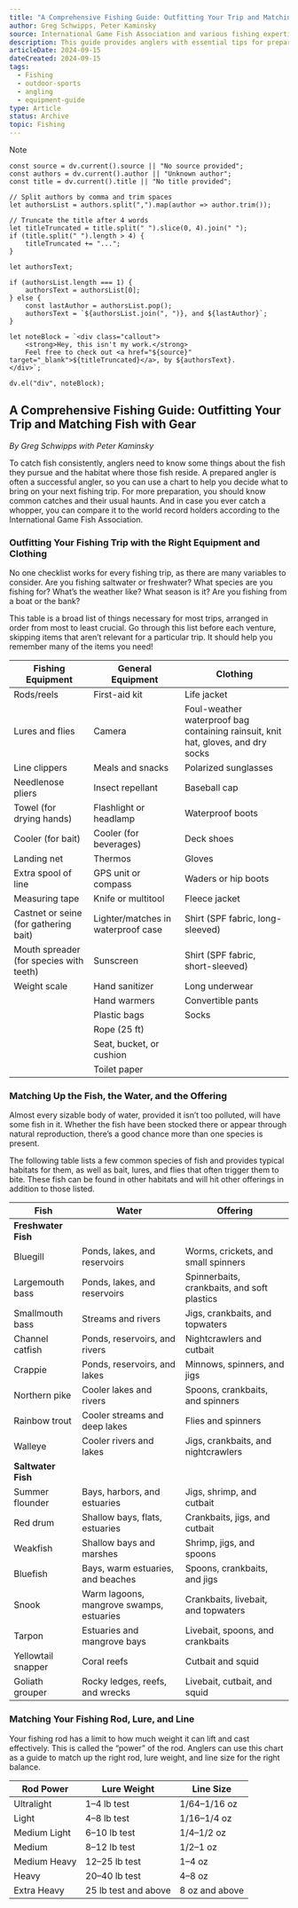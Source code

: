 ```yaml
---
title: "A Comprehensive Fishing Guide: Outfitting Your Trip and Matching Fish with Gear"
author: Greg Schwipps, Peter Kaminsky
source: International Game Fish Association and various fishing expertise
description: This guide provides anglers with essential tips for preparing a successful fishing trip, including equipment checklists, fish habitats, and the appropriate gear for different species and fishing conditions.
articleDate: 2024-09-15
dateCreated: 2024-09-15
tags:
  - Fishing
  - outdoor-sports
  - angling
  - equipment-guide
type: Article
status: Archive
topic: Fishing
---
```

> [!NOTE]
```dataviewjs
const source = dv.current().source || "No source provided";
const authors = dv.current().author || "Unknown author";
const title = dv.current().title || "No title provided";

// Split authors by comma and trim spaces
let authorsList = authors.split(",").map(author => author.trim());

// Truncate the title after 4 words
let titleTruncated = title.split(" ").slice(0, 4).join(" ");
if (title.split(" ").length > 4) {
    titleTruncated += "...";
}

let authorsText;

if (authorsList.length === 1) {
    authorsText = authorsList[0];
} else {
    const lastAuthor = authorsList.pop();
    authorsText = `${authorsList.join(", ")}, and ${lastAuthor}`;
}

let noteBlock = `<div class="callout">
    <strong>Hey, this isn't my work.</strong>
    Feel free to check out <a href="${source}" target="_blank">${titleTruncated}</a>, by ${authorsText}.
</div>`;

dv.el("div", noteBlock);

```
## A Comprehensive Fishing Guide: Outfitting Your Trip and Matching Fish with Gear
_By Greg Schwipps with Peter Kaminsky_

To catch fish consistently, anglers need to know some things about the fish they pursue and the habitat where those fish reside. A prepared angler is often a successful angler, so you can use a chart to help you decide what to bring on your next fishing trip. For more preparation, you should know common catches and their usual haunts. And in case you ever catch a whopper, you can compare it to the world record holders according to the International Game Fish Association.

### Outfitting Your Fishing Trip with the Right Equipment and Clothing

No one checklist works for every fishing trip, as there are many variables to consider. Are you fishing saltwater or freshwater? What species are you fishing for? What’s the weather like? What season is it? Are you fishing from a boat or the bank?

This table is a broad list of things necessary for most trips, arranged in order from most to least crucial. Go through this list before each venture, skipping items that aren’t relevant for a particular trip. It should help you remember many of the items you need!

| **Fishing Equipment**    | **General Equipment** | **Clothing**    |
| -------------------- | ----------------- | ----------- |
| Rods/reels           | First-aid kit     | Life jacket |
| Lures and flies      | Camera            | Foul-weather waterproof bag containing rainsuit, knit hat, gloves, and dry socks |
| Line clippers        | Meals and snacks  | Polarized sunglasses |
| Needlenose pliers    | Insect repellant  | Baseball cap |
| Towel (for drying hands) | Flashlight or headlamp | Waterproof boots |
| Cooler (for bait)    | Cooler (for beverages) | Deck shoes |
| Landing net          | Thermos           | Gloves |
| Extra spool of line  | GPS unit or compass | Waders or hip boots |
| Measuring tape       | Knife or multitool | Fleece jacket |
| Castnet or seine (for gathering bait) | Lighter/matches in waterproof case | Shirt (SPF fabric, long-sleeved) |
| Mouth spreader (for species with teeth) | Sunscreen | Shirt (SPF fabric, short-sleeved) |
| Weight scale         | Hand sanitizer    | Long underwear |
|                     | Hand warmers      | Convertible pants |
|                     | Plastic bags      | Socks |
|                     | Rope (25 ft)      |  |
|                     | Seat, bucket, or cushion |  |
|                     | Toilet paper      |  |

### Matching Up the Fish, the Water, and the Offering

Almost every sizable body of water, provided it isn’t too polluted, will have some fish in it. Whether the fish have been stocked there or appear through natural reproduction, there’s a good chance more than one species is present.

The following table lists a few common species of fish and provides typical habitats for them, as well as bait, lures, and flies that often trigger them to bite. These fish can be found in other habitats and will hit other offerings in addition to those listed.

| **Fish**             | **Water**                      | **Offering**                            |
| -------------------- | ------------------------------ | --------------------------------------- |
| **Freshwater Fish**   |                                |                                         |
| Bluegill             | Ponds, lakes, and reservoirs    | Worms, crickets, and small spinners     |
| Largemouth bass      | Ponds, lakes, and reservoirs    | Spinnerbaits, crankbaits, and soft plastics |
| Smallmouth bass      | Streams and rivers             | Jigs, crankbaits, and topwaters         |
| Channel catfish      | Ponds, reservoirs, and rivers   | Nightcrawlers and cutbait               |
| Crappie              | Ponds, reservoirs, and lakes    | Minnows, spinners, and jigs             |
| Northern pike        | Cooler lakes and rivers        | Spoons, crankbaits, and spinners        |
| Rainbow trout        | Cooler streams and deep lakes  | Flies and spinners                      |
| Walleye              | Cooler rivers and lakes        | Jigs, crankbaits, and nightcrawlers     |
| **Saltwater Fish**    |                                |                                         |
| Summer flounder      | Bays, harbors, and estuaries    | Jigs, shrimp, and cutbait               |
| Red drum             | Shallow bays, flats, estuaries | Crankbaits, jigs, and cutbait           |
| Weakfish             | Shallow bays and marshes       | Shrimp, jigs, and spoons                |
| Bluefish             | Bays, warm estuaries, and beaches | Spoons, crankbaits, and jigs            |
| Snook                | Warm lagoons, mangrove swamps, estuaries | Crankbaits, livebait, and topwaters |
| Tarpon               | Estuaries and mangrove bays    | Livebait, spoons, and crankbaits        |
| Yellowtail snapper   | Coral reefs                    | Cutbait and squid                       |
| Goliath grouper      | Rocky ledges, reefs, and wrecks | Livebait, cutbait, and squid            |

### Matching Your Fishing Rod, Lure, and Line

Your fishing rod has a limit to how much weight it can lift and cast effectively. This is called the “power” of the rod. Anglers can use this chart as a guide to match up the right rod, lure weight, and line size for the right balance.

| **Rod Power**   | **Lure Weight**   | **Line Size**      |
| --------------- | ----------------- | ------------------ |
| Ultralight      | 1–4 lb test       | 1/64–1/16 oz       |
| Light           | 4–8 lb test       | 1/16–1/4 oz        |
| Medium Light    | 6–10 lb test      | 1/4–1/2 oz         |
| Medium          | 8–12 lb test      | 1/2–1 oz           |
| Medium Heavy    | 12–25 lb test     | 1–4 oz             |
| Heavy           | 20–40 lb test     | 4–8 oz             |
| Extra Heavy     | 25 lb test and above | 8 oz and above    |
